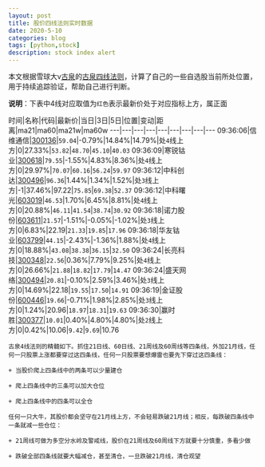 ```yaml
---
layout: post
title: 股价四线法则实时数据
date: 2020-5-10
categories: blog
tags: [python,stock]
description: stock index alert
---
```



本文根据雪球大v[古泉](https://xueqiu.com/u/7148646888)的[古泉四线法则](https://xueqiu.com/7148646888/130498192)，计算了自己的一些自选股当前所处位置，用于持续追踪验证，帮助自己进行判断。

**说明**：下表中4线对应取值为`红色`表示最新价处于对应指标上方，属正面

时间|名称|代码|最新价|当日|3日|5日|位置|变动|距离|ma21|ma60|ma21w|ma60w
---|---|---|---|---|---|---|---|---
09:36:06|信维通信|[300136](https://xueqiu.com/S/SZ300136)|`59.04`|-0.79%|14.84%|14.79%|处`4`线上方|0|27.33%|`53.82`|`48.70`|`45.10`|`40.03`
09:36:09|寒锐钴业|[300618](https://xueqiu.com/S/SZ300618)|`79.55`|-1.55%|4.83%|8.36%|处`4`线上方|0|29.97%|`70.07`|`60.16`|`56.24`|`59.97`
09:36:12|中科创达|[300496](https://xueqiu.com/S/SZ300496)|`96.36`|1.44%|1.34%|1.52%|处`3`线上方|-1|37.46%|97.22|`75.85`|`69.38`|`52.37`
09:36:12|中科曙光|[603019](https://xueqiu.com/S/SH603019)|`46.53`|1.70%|6.45%|8.81%|处`4`线上方|0|20.88%|`46.11`|`41.54`|`38.74`|`30.92`
09:36:18|诺力股份|[603611](https://xueqiu.com/S/SH603611)|`21.57`|-1.51%|-0.05%|-1.02%|处`3`线上方|0|6.83%|22.19|`21.33`|`19.85`|`17.96`
09:36:18|华友钴业|[603799](https://xueqiu.com/S/SH603799)|`44.15`|-2.43%|-1.36%|1.88%|处`4`线上方|0|18.88%|`43.08`|`38.38`|`36.15`|`32.50`
09:36:24|长亮科技|[300348](https://xueqiu.com/S/SZ300348)|`22.56`|0.36%|7.79%|9.25%|处`4`线上方|0|26.66%|`21.88`|`18.82`|`17.79`|`14.47`
09:36:24|盛天网络|[300494](https://xueqiu.com/S/SZ300494)|`20.81`|-0.10%|2.59%|3.46%|处`3`线上方|0|14.69%|22.18|`19.55`|`17.50`|`14.91`
09:36:19|金证股份|[600446](https://xueqiu.com/S/SH600446)|`19.66`|-0.71%|1.98%|2.85%|处`3`线上方|0|1.24%|20.96|`18.97`|`18.31`|`19.63`
09:36:30|赢时胜|[300377](https://xueqiu.com/S/SZ300377)|`10.01`|0.40%|4.80%|4.80%|处`2`线上方|0|0.42%|10.06|`9.42`|`9.69`|10.76

```
古泉4线法则的精髓如下。抓住21日线、60日线、21周线及60周线等四条线，外加21月线，任何一只股票上涨都要穿过这四条线，任何一只股票要想爆雷也要先下穿过这四条线：

+ 当股价爬上四条线中的两条可以少量建仓

+ 爬上四条线中的三条可以加大仓位

+ 爬上四条线中的四条可以全仓

任何一只大牛，其股价都会坚守在21月线上方，不会轻易跌破21月线；相反，每跌破四条线中一条就减一些仓位：

+ 21周线可做为多空分水岭及警戒线，股价在21周线及60周线下方就要十分慎重，多看少做

+ 跌破全部四条线就要大幅减仓，甚至清仓，一旦跌破21月线，清仓观望
```
